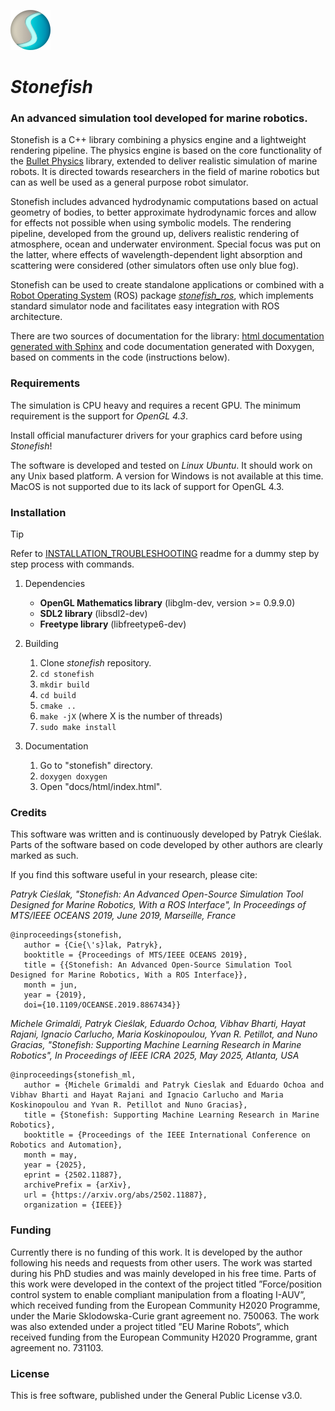 ![Stonefish logo](https://github.com/patrykcieslak/stonefish/blob/master/Library/shaders/logo_64.png)
# ***Stonefish***
### An advanced simulation tool developed for marine robotics.

Stonefish is a C++ library combining a physics engine and a lightweight rendering pipeline. The physics engine is based on the core functionality of the [Bullet Physics](https://pybullet.org) library, extended to deliver realistic simulation of marine robots. It is directed towards researchers in the field of marine robotics but can as well be used as a general purpose robot simulator. 

Stonefish includes advanced hydrodynamic computations based on actual geometry of bodies, to better approximate hydrodynamic forces and allow for effects not possible when using symbolic models. The rendering pipeline, developed from the ground up, delivers realistic rendering of atmosphere, ocean and underwater environment. Special focus was put on the latter, where effects of wavelength-dependent light absorption and scattering were considered (other simulators often use only blue fog). 

Stonefish can be used to create standalone applications or combined with a [Robot Operating System](https://www.ros.org) (ROS) package [_stonefish_ros_](https://github.com/patrykcieslak/stonefish_ros), which implements 
standard simulator node and facilitates easy integration with ROS architecture.

There are two sources of documentation for the library: [html documentation generated with Sphinx](https://stonefish.readthedocs.io) and code documentation generated with Doxygen, based on comments in the code (instructions below).

### Requirements

The simulation is CPU heavy and requires a recent GPU. The minimum requirement is the support for *OpenGL 4.3*. 

Install official manufacturer drivers for your graphics card before using _Stonefish_!

The software is developed and tested on *Linux Ubuntu*. It should work on any Unix based platform. A version for Windows is not available at this time. MacOS is not supported due to its lack of support for OpenGL 4.3.

### Installation

>[!TIP]
> Refer to [INSTALLATION_TROUBLESHOOTING](https://github.com/AlePuglisi/stonefish/blob/master/INSTALLATION_TROUBLESHOOTING.md) readme for a dummy step by step process with commands.

1. Dependencies
    * **OpenGL Mathematics library** (libglm-dev, version >= 0.9.9.0)
    * **SDL2 library** (libsdl2-dev)
    * **Freetype library** (libfreetype6-dev)

2. Building
    1. Clone _stonefish_ repository.
    2. `cd stonefish`
    3. `mkdir build`
    4. `cd build`
    5. `cmake ..`
    6. `make -jX` (where X is the number of threads)
    8. `sudo make install`

3. Documentation
    1. Go to "stonefish" directory.
    2. `doxygen doxygen`
    3. Open "docs/html/index.html".
    
### Credits
This software was written and is continuously developed by Patryk Cieślak. Parts of the software based on code developed by other authors are clearly marked as such.

If you find this software useful in your research, please cite:

*Patryk Cieślak, "Stonefish: An Advanced Open-Source Simulation Tool Designed for Marine Robotics, With a ROS Interface", In Proceedings of MTS/IEEE OCEANS 2019, June 2019, Marseille, France*
```
@inproceedings{stonefish,
   author = {Cie{\'s}lak, Patryk},
   booktitle = {Proceedings of MTS/IEEE OCEANS 2019},
   title = {{Stonefish: An Advanced Open-Source Simulation Tool Designed for Marine Robotics, With a ROS Interface}},
   month = jun,
   year = {2019},
   doi={10.1109/OCEANSE.2019.8867434}}
```

*Michele Grimaldi, Patryk Cieślak, Eduardo Ochoa, Vibhav Bharti, Hayat Rajani, Ignacio Carlucho, Maria Koskinopoulou, Yvan R. Petillot, and Nuno Gracias, "Stonefish: Supporting Machine Learning Research in Marine Robotics", In Proceedings of IEEE ICRA 2025, May 2025, Atlanta, USA*

```
@inproceedings{stonefish_ml,
   author = {Michele Grimaldi and Patryk Cieslak and Eduardo Ochoa and Vibhav Bharti and Hayat Rajani and Ignacio Carlucho and Maria Koskinopoulou and Yvan R. Petillot and Nuno Gracias},
   title = {Stonefish: Supporting Machine Learning Research in Marine Robotics},
   booktitle = {Proceedings of the IEEE International Conference on Robotics and Automation},
   month = may,
   year = {2025},
   eprint = {2502.11887},
   archivePrefix = {arXiv},
   url = {https://arxiv.org/abs/2502.11887},
   organization = {IEEE}}
```

### Funding
Currently there is no funding of this work. It is developed by the author following his needs and requests from other users. The work was started during his PhD studies and was mainly developed in his free time. Parts of this work were developed in the context of the project titled ”Force/position control system to enable compliant manipulation from a floating I-AUV”, which received funding from the European Community H2020 Programme, under the Marie Sklodowska-Curie grant agreement no. 750063. The work was also extended under a project titled ”EU Marine Robots”, which received funding from the European Community H2020 Programme, grant agreement no. 731103. 

### License
This is free software, published under the General Public License v3.0.
